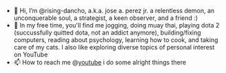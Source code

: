 - 👋 Hi, I’m @rising-dancho, a.k.a. jose a. perez jr. a relentless demon, an unconquerable soul, a strategist, a keen observer, and a friend  :)
- 👀 In my free time, you'll find me jogging, doing muay thai, playing dota 2 (succussfully quitted dota, not an addict anymore), building/fixing computers, reading about psychology, learning how to cook, and taking care of my cats. I also like exploring diverse topics of personal interest on YouTube
- 📫 How to reach me @[youtube](https://www.youtube.com/c/adfinemrising) i do some alright things there
